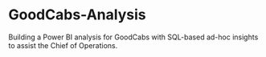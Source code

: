# GoodCabs-Analysis
Building a Power BI analysis for GoodCabs with SQL-based ad-hoc insights to assist the Chief of Operations.
